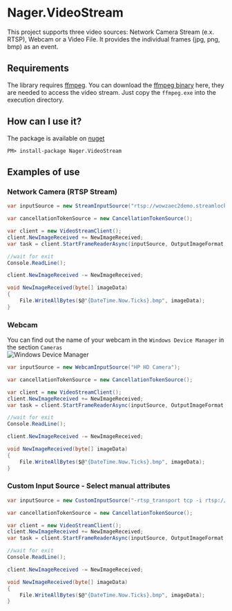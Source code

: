 # Nager.VideoStream
This project supports three video sources: Network Camera Stream (e.x. RTSP), Webcam or a Video File. It provides the individual frames (jpg, png, bmp) as an event. 

## Requirements
The library requires [ffmpeg](https://www.ffmpeg.org/). You can download the [ffmpeg binary](https://github.com/BtbN/FFmpeg-Builds/releases) here, they are needed to access the video stream. Just copy the `ffmpeg.exe` into the execution directory.

## How can I use it?

The package is available on [nuget](https://www.nuget.org/packages/Nager.VideoStream)
```
PM> install-package Nager.VideoStream
```

## Examples of use

### Network Camera (RTSP Stream)
```cs
var inputSource = new StreamInputSource("rtsp://wowzaec2demo.streamlock.net/vod/mp4:BigBuckBunny_115k.mov");

var cancellationTokenSource = new CancellationTokenSource();

var client = new VideoStreamClient();
client.NewImageReceived += NewImageReceived;
var task = client.StartFrameReaderAsync(inputSource, OutputImageFormat.Bmp, cancellationTokenSource.Token);

//wait for exit
Console.ReadLine();

client.NewImageReceived -= NewImageReceived;

void NewImageReceived(byte[] imageData)
{
    File.WriteAllBytes($@"{DateTime.Now.Ticks}.bmp", imageData);
}
```

### Webcam
You can find out the name of your webcam in the `Windows Device Manager` in the section `Cameras`<br>
![Windows Device Manager](/doc/WindowsDeviceManager.png)

```cs
var inputSource = new WebcamInputSource("HP HD Camera");

var cancellationTokenSource = new CancellationTokenSource();

var client = new VideoStreamClient();
client.NewImageReceived += NewImageReceived;
var task = client.StartFrameReaderAsync(inputSource, OutputImageFormat.Bmp, cancellationTokenSource.Token);

//wait for exit
Console.ReadLine();

client.NewImageReceived -= NewImageReceived;

void NewImageReceived(byte[] imageData)
{
    File.WriteAllBytes($@"{DateTime.Now.Ticks}.bmp", imageData);
}
```
### Custom Input Source - Select manual attributes
```cs
var inputSource = new CustomInputSource("-rtsp_transport tcp -i rtsp://wowzaec2demo.streamlock.net/vod/mp4:BigBuckBunny_115k.mp4 -vf transpose=dir=1");

var cancellationTokenSource = new CancellationTokenSource();

var client = new VideoStreamClient();
client.NewImageReceived += NewImageReceived;
var task = client.StartFrameReaderAsync(inputSource, OutputImageFormat.Bmp, cancellationTokenSource.Token);

//wait for exit
Console.ReadLine();

client.NewImageReceived -= NewImageReceived;

void NewImageReceived(byte[] imageData)
{
    File.WriteAllBytes($@"{DateTime.Now.Ticks}.bmp", imageData);
}
```